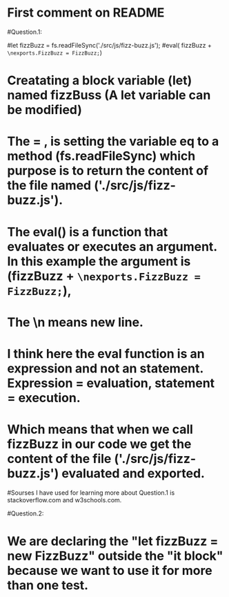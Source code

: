 
# First comment on README

#Question.1:

#let  fizzBuzz = fs.readFileSync('./src/js/fizz-buzz.js'); 
#eval( fizzBuzz + `\nexports.FizzBuzz = FizzBuzz;`)

# Creatating a block variable (let) named fizzBuss (A let variable can be modified) 
# The = , is setting the variable eq to a method (fs.readFileSync) which purpose is to return the content of the file named ('./src/js/fizz-buzz.js').

# The eval() is a function that evaluates or executes an argument. In this example the argument is (fizzBuzz + `\nexports.FizzBuzz = FizzBuzz;`), 
# The \n means new line.
# I think here the eval function is an expression and not an statement. Expression = evaluation, statement = execution.

# Which means that when we call fizzBuzz in our code we get the content of the file ('./src/js/fizz-buzz.js') evaluated and exported.
#Sourses I have used for learning more about Question.1 is stackoverflow.com and w3schools.com.

#Question.2:

# We are declaring the "let fizzBuzz = new FizzBuzz" outside the "it block" because we want to use it for more than one test.

